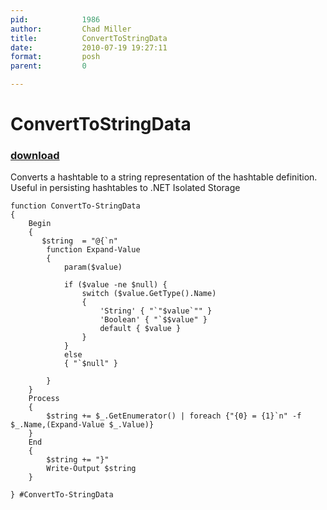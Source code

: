 ```yaml
---
pid:            1986
author:         Chad Miller
title:          ConvertToStringData
date:           2010-07-19 19:27:11
format:         posh
parent:         0

---
```


# ConvertToStringData

### [download](//scripts/1986.ps1)

Converts a hashtable to a string representation of the hashtable definition. Useful in persisting hashtables to .NET Isolated Storage

```posh
function ConvertTo-StringData
{ 
    Begin 
    { 
       $string  = "@{`n"
        function Expand-Value
        {
            param($value)

            if ($value -ne $null) {
                switch ($value.GetType().Name)
                {
                    'String' { "`"$value`"" }
                    'Boolean' { "`$$value" }
                    default { $value }
                }
            }
            else
            { "`$null" }

        }
    } 
    Process 
    { 
        $string += $_.GetEnumerator() | foreach {"{0} = {1}`n" -f $_.Name,(Expand-Value $_.Value)}
    } 
    End 
    { 
        $string += "}" 
        Write-Output $string
    }

} #ConvertTo-StringData
```
